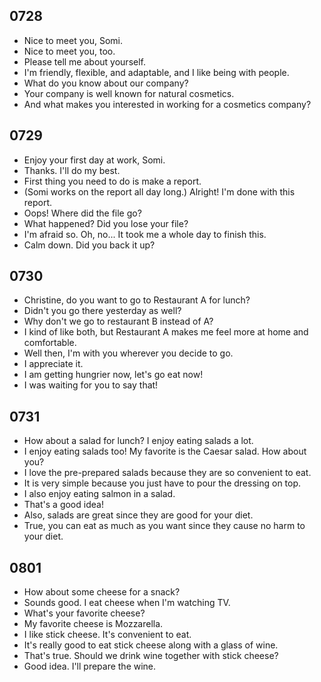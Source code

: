 ## 0728

- Nice to meet you, Somi.
- Nice to meet you, too.
- Please tell me about yourself.
- I'm friendly, flexible, and adaptable, and I like being with people.
- What do you know about our company?
- Your company is well known for natural cosmetics.
- And what makes you interested in working for a cosmetics company?

## 0729

- Enjoy your first day at work, Somi.
- Thanks. I'll do my best.
- First thing you need to do is make a report.
- (Somi works on the report all day long.) Alright! I'm done with this report.
- Oops! Where did the file go?
- What happened? Did you lose your file?
- I'm afraid so. Oh, no... It took me a whole day to finish this.
- Calm down. Did you back it up?

## 0730

- Christine, do you want to go to Restaurant A for lunch?
- Didn't you go there yesterday as well?
- Why don't we go to restaurant B instead of A?
- I kind of like both, but Restaurant A makes me feel more at home and comfortable.
- Well then, I'm with you wherever you decide to go.
- I appreciate it.
- I am getting hungrier now, let's go eat now!
- I was waiting for you to say that!

## 0731

- How about a salad for lunch? I enjoy eating salads a lot.
- I enjoy eating salads too! My favorite is the Caesar salad. How about you?
- I love the pre-prepared salads because they are so convenient to eat.
- It is very simple because you just have to pour the dressing on top.
- I also enjoy eating salmon in a salad.
- That's a good idea!
- Also, salads are great since they are good for your diet.
- True, you can eat as much as you want since they cause no harm to your diet.

## 0801

- How about some cheese for a snack?
- Sounds good. I eat cheese when I'm watching TV.
- What's your favorite cheese?
- My favorite cheese is Mozzarella.
- I like stick cheese. It's convenient to eat.
- It's really good to eat stick cheese along with a glass of wine.
- That's true. Should we drink wine together with stick cheese?
- Good idea. I'll prepare the wine.
